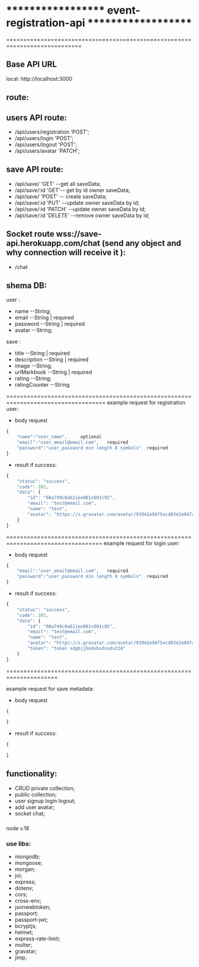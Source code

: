 # ***************** event-registration-api ******************
============================================================================
## Base API URL
local: http://localhost:3000
## route:

## users API route:

- /api/users/registration 'POST';
- /api/users/login 'POST';
- /api/users/logout 'POST';
- /api/users/avatar 'PATCH';

## save API route:

- /api/save/ 'GET' --get all saveData;
- /api/save/:id 'GET'-- get by id owner saveData;
- /api/save/ 'POST' -- create saveData;
- /api/save/:id 'PUT' --update owner saveData by id;
- /api/save/:id 'PATCH' --update owner saveData by id;
- /api/save/:id 'DELETE' --remove owner saveData by id;

## Socket  route wss://save-api.herokuapp.com/chat (send any object and why connection will receive it ):

- /chat

## shema DB:

user :

- name --String;
- email --String | required
- password --String | required
- avatar --String;

save :

- title --String | required
- description --String | required
- image --String;
- urlMarkbook --String | required
- rating --String;
- ratingCounter --String

===================================================================================
example request for registration user:

- body request

```javascript
{
    "name":"user_name",     optional
    "email":"user_email@email.com",   required
    "password":"user_password min length 8 symbols"  required
}
```

- result if success:

```javascript
{
    "status": "success",
    "code": 201,
    "data": {
        "id": "60a749c0a611ee001c601c92",
        "email": "test@email.com",
        "name": "test",
        "avatar": "https://s.gravatar.com/avatar/93942e96f5acd83e2e047ad8fe03114d?s=250",
    }
}
```

==================================================================================
example request for login user:

- body request

```javascript
{
    "email":"user_email@email.com",   required
    "password":"user_password min length 8 symbols"  required
}
```

- result if success:

```javascript
{
    "status": "success",
    "code": 201,
    "data": {
        "id": "60a749c0a611ee001c601c92",
        "email": "test@email.com",
        "name": "test",
        "avatar": "https://s.gravatar.com/avatar/93942e96f5acd83e2e047ad8fe03114d?s=250",
        "token": "token sdgbjjbndvbsdvsdv234"
    }
}
```

=====================================================================

example request for save  metadata:

- body request

```javascript
{
   
}
```

- result if success:

```javascript
{
   
}
```


## functionality:

- CRUD private collection;
- public collection;
- user signup login logout;
- add user avatar;
- socket chat;

###
node v.18
### use libs:

- mongodb;
- mongoose;
- morgan;
- joi;
- express;
- dotenv;
- cors;
- cross-env;
- jsonwebtoken;
- passport;
- passport-jwt;
- bcryptjs;
- helmet;
- express-rate-limit;
- multer;
- gravatar;
- jimp;
